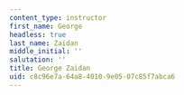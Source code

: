```yaml
---
content_type: instructor
first_name: George
headless: true
last_name: Zaidan
middle_initial: ''
salutation: ''
title: George Zaidan
uid: c8c96e7a-64a8-4010-9e05-07c85f7abca6
---
```

